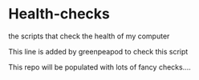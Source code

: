 # Health-checks
the scripts that check the health of my computer  

This line is added by greenpeapod to check this script

This repo will be populated with lots of fancy checks....
